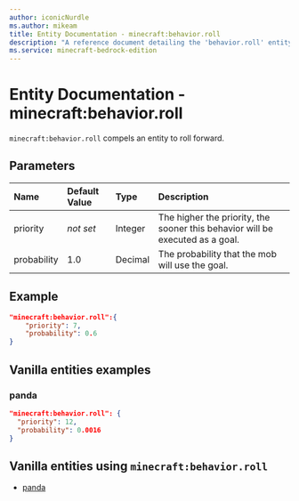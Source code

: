 ```yaml
---
author: iconicNurdle
ms.author: mikeam
title: Entity Documentation - minecraft:behavior.roll
description: "A reference document detailing the 'behavior.roll' entity goal"
ms.service: minecraft-bedrock-edition
---
```


# Entity Documentation - minecraft:behavior.roll

`minecraft:behavior.roll` compels an entity to roll forward.

## Parameters

|Name |Default Value  |Type  |Description  |
|:----------|:----------|:----------|:----------|
| priority|*not set*|Integer|The higher the priority, the sooner this behavior will be executed as a goal.|
|probability| 1.0| Decimal| The probability that the mob will use the goal. |

## Example

```json
"minecraft:behavior.roll":{
    "priority": 7,
    "probability": 0.6
}
```

## Vanilla entities examples

### panda

```json
"minecraft:behavior.roll": {
  "priority": 12,
  "probability": 0.0016
}

```

## Vanilla entities using `minecraft:behavior.roll`

- [panda](../../../../Source/VanillaBehaviorPack_Snippets/entities/panda.md)
